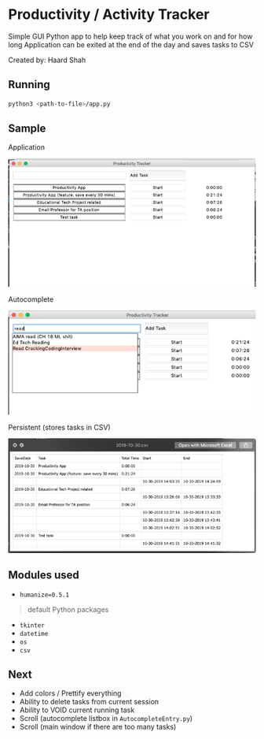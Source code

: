 # Productivity / Activity Tracker

Simple GUI Python app to help keep track of what you work on and for how long
Application can be exited at the end of the day and saves tasks to CSV

Created by: Haard Shah

## Running

```bash
python3 <path-to-file>/app.py
```

## Sample

Application


![Application](sample.png "Productivity App")

Autocomplete


![Autocomplete](autocomplete.png "Autocomplete Feature")

Persistent (stores tasks in CSV)


![csvSample](csvsample.png "Persistent Storage")

## Modules used
- `humanize=0.5.1`

> default Python packages
- `tkinter`
- `datetime`
- `os`
- `csv`

## Next

- Add colors / Prettify everything
- Ability to delete tasks from current session
- Ability to VOID current running task
- Scroll (autocomplete listbox in `AutocompleteEntry.py`)
- Scroll (main window if there are too many tasks)
